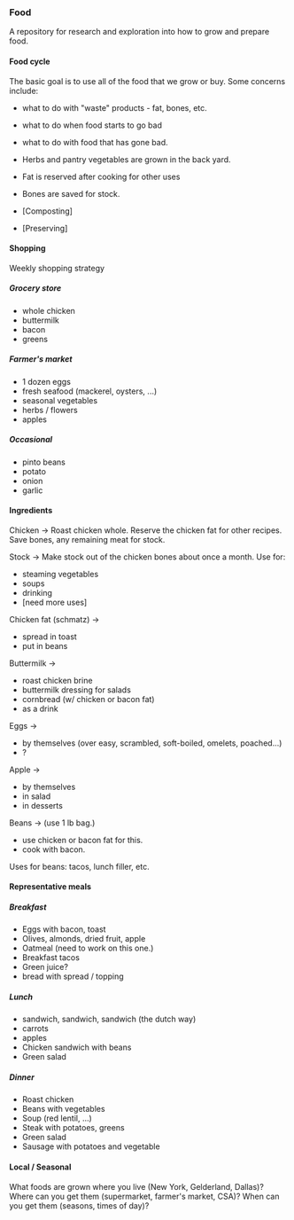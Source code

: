 ### Food

A repository for research and exploration into how to grow and prepare food.

#### Food cycle

The basic goal is to use all of the food that we grow or buy. Some concerns include:

* what to do with "waste" products - fat, bones, etc.
* what to do when food starts to go bad
* what to do with food that has gone bad.

* Herbs and pantry vegetables are grown in the back yard.
* Fat is reserved after cooking for other uses
* Bones are saved for stock.
* [Composting]
* [Preserving]

#### Shopping

Weekly shopping strategy

##### Grocery store

* whole chicken
* buttermilk
* bacon
* greens


##### Farmer's market

* 1 dozen eggs
* fresh seafood (mackerel, oysters, ...)
* seasonal vegetables
* herbs / flowers
* apples


##### Occasional

* pinto beans
* potato
* onion
* garlic

#### Ingredients

Chicken ->  Roast chicken whole. Reserve the chicken fat for other recipes.  Save bones, any remaining meat for stock.

Stock -> Make stock out of the chicken bones about once a month. Use for: 
* steaming vegetables
* soups
* drinking
* [need more uses]

Chicken fat (schmatz) -> 
* spread in toast
* put in beans


Buttermilk ->
* roast chicken brine
* buttermilk dressing for salads
* cornbread (w/ chicken or bacon fat)
* as a drink

Eggs ->
* by themselves (over easy, scrambled, soft-boiled, omelets, poached...)
* ?

Apple -> 
* by themselves
* in salad
* in desserts

Beans -> (use 1 lb bag.)
* use chicken or bacon fat for this.
* cook with bacon.


Uses for beans: tacos, lunch filler, etc.


#### Representative meals

##### Breakfast

* Eggs with bacon, toast
* Olives, almonds, dried fruit, apple
* Oatmeal (need to work on this one.)
* Breakfast tacos
* Green juice?
* bread with spread / topping

##### Lunch

* sandwich, sandwich, sandwich (the dutch way)
* carrots
* apples
* Chicken sandwich with beans
* Green salad

##### Dinner

* Roast chicken
* Beans with vegetables
* Soup (red lentil, ...)
* Steak with potatoes, greens
* Green salad
* Sausage with potatoes and vegetable


#### Local / Seasonal

What foods are grown where you live (New York, Gelderland, Dallas)?
Where can you get them (supermarket, farmer's market, CSA)?
When can you get them (seasons, times of day)?
